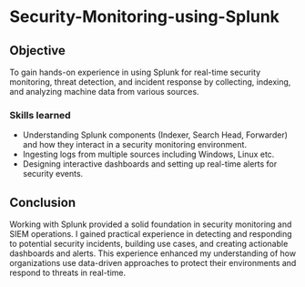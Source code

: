 # Security-Monitoring-using-Splunk

## Objective

To gain hands-on experience in using Splunk for real-time security monitoring, threat detection, and incident response by collecting, indexing, and analyzing machine data from various sources.

### Skills learned
- Understanding Splunk components (Indexer, Search Head, Forwarder) and how they interact in a security monitoring environment.
- Ingesting logs from multiple sources including Windows, Linux etc. 
- Designing interactive dashboards and setting up real-time alerts for security events.

## Conclusion

Working with Splunk provided a solid foundation in security monitoring and SIEM operations. I gained practical experience in detecting and responding to potential security incidents, building use cases, and creating actionable dashboards and alerts. This experience enhanced my understanding of how organizations use data-driven approaches to protect their environments and respond to threats in real-time.
